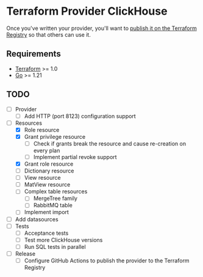 # Terraform Provider ClickHouse

Once you've written your provider, you'll want to [publish it on the Terraform Registry](https://developer.hashicorp.com/terraform/registry/providers/publishing) so that others can use it.

## Requirements

- [Terraform](https://developer.hashicorp.com/terraform/downloads) >= 1.0
- [Go](https://golang.org/doc/install) >= 1.21

## TODO
- [ ] Provider
  - [ ] Add HTTP (port 8123) configuration support
- [ ] Resources
  - [x] Role resource
  - [x] Grant privilege resource
    - [ ] Check if grants break the resource and cause re-creation on every plan
    - [ ] Implement partial revoke support
  - [x] Grant role resource
  - [ ] Dictionary resource
  - [ ] View resource
  - [ ] MatView resource
  - [ ] Complex table resources
    - [ ] MergeTree family
    - [ ] RabbitMQ table
  - [ ] Implement import
- [ ] Add datasources
- [ ] Tests
  - [ ] Acceptance tests
  - [ ] Test more ClickHouse versions
  - [ ] Run SQL tests in parallel
- [ ] Release
  - [ ] Configure GitHub Actions to publish the provider to the Terraform Registry
